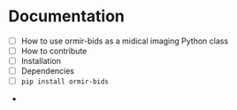 # Documentation
- [ ] How to use ormir-bids as a midical imaging Python class
- [ ] How to contribute
- [ ] Installation
- [ ] Dependencies
- [ ] `pip install ormir-bids`
- 